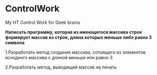 # ControlWork


My HT Control Work for Geek brains


**Написать программу, которая из имеющегося массива строк формирует массив из строк, длина которых меньше либо равна 3 символа**

1.Разработать метод создания массива, сотоящего из элементов исходного массива с длиной меньше или равно 3


2.Разработать метод, выводящий массив на печать
